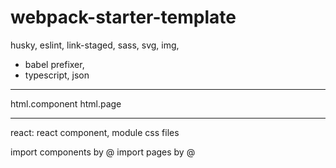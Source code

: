 # webpack-starter-template

husky, 
eslint, 
link-staged, 
sass, 
svg, 
img, 
+ babel
prefixer, 
+ typescript, 
json

------
html.component
html.page

------
react:
react component, module css files

import components by @
import pages by @
